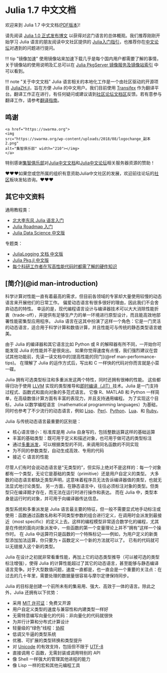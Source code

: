 # Julia 1.7 中文文档

欢迎来到 Julia 1.7 中文文档([PDF版本](https://docs.juliacn.com/pdf/dev/Julia中文文档.pdf))!

请先阅读 [Julia 1.0 正式发布博文](https://julialang.org/blog/2018/08/one-point-zero-zh_cn) 以获得对这门语言的总体概观。我们推荐刚刚开始学习 Julia 语言的朋友阅读中文社区提供的 [Julia入门指引](https://discourse.juliacn.com/t/topic/159)，也推荐你在[中文论坛](https://discourse.juliacn.com)对遇到的问题进行提问。

!!! tip "镜像加速"
    使用镜像站来加速下载几乎是每个国内用户都需要了解的事情，关于镜像站的使用说明及汇总可以在 [Julia PkgServer 镜像服务及镜像站索引](https://discourse.juliacn.com/t/topic/2969) 中可以看到。

!!! note "关于中文文档"
    Julia 语言相关的本地化工作是一个由社区驱动的开源项目 [JuliaZH.jl](https://github.com/JuliaCN/JuliaZH.jl)，旨在方便 Julia 的中文用户。我们目前使用 [Transifex](https://www.transifex.com) 作为翻译平台。翻译工作正在进行，有任何疑问或建议请到[社区论坛文档区](https://discourse.juliacn.com/c/community/document)反馈。若有意参与翻译工作，请参考[翻译指南](https://discourse.juliacn.com/t/topic/277)。

## 鸣谢

```@raw html
<a href="https://swarma.org">
<img
src="https://swarma.org/wp-content/uploads/2018/08/logochange_副本2.png"
alt="集智俱乐部" width="210"></img>
</a>
```

特别感谢[集智俱乐部](https://swarma.org)对[Julia中文文档](https://docs.juliacn.com/)和[Julia中文论坛](https://discourse.juliacn.com/)相关服务器资源的赞助！

❤❤❤如果您或您所属的组织有意资助Julia中文社区的发展，欢迎前往论坛的[社区](https://discourse.juliacn.com/c/community/13)板块发帖咨询。❤❤❤

## 其它中文资料

通用教程类：

- [北大李东风 Julia 语言入门](https://www.math.pku.edu.cn/teachers/lidf/docs/Julia/html/_book/index.html)
- [Julia Roadmap 入门](https://learn.juliacn.com/)
- [Julia Data Science 中文版](https://cn.julialang.org/JuliaDataScience/)

专题类：

- [JuliaLogging 文档 中文版](https://cn.julialang.org/julialogging.github.io/)
- [Julia Pkg.jl 中文版](https://cn.julialang.org/Pkg.jl/dev/)
- [每个科研工作者在写高性能代码时都需了解的硬件知识](https://guixinliu.github.io/hardware_introduction/pluto.jl.html)

## [简介](@id man-introduction)

科学计算对性能一直有着最高的需求，但目前各领域的专家却大量使用较慢的动态语言来开展他们的日常工作。
偏爱动态语言有很多很好的理由，因此我们不会舍弃动态的特性。
幸运的是，现代编程语言设计与编译器技术可以大大消除性能折衷（trade-off），并提供有足够生产力的单一环境进行原型设计，而且能高效地部署性能密集型应用程序。
Julia 语言在这其中扮演了这样一个角色：它是一门灵活的动态语言，适合用于科学计算和数值计算，并且性能可与传统的静态类型语言媲美。

由于 Julia 的编译器和其它语言比如 Python 或 R 的解释器有所不同，一开始你可能发现 Julia 的性能并不是很突出。
如果你觉得速度有点慢，我们强烈建议在尝试其他功能前，先读一读文档中的[提高性能的窍门](@ref man-performance-tips)。
在理解了 Julia 的运作方式后，写出和 C 一样快的代码对你而言就是小菜一碟。

Julia 拥有可选类型标注和多重派发这两个特性，同时还拥有很棒的性能。
这些都得归功于使用 [LLVM](https://discourse.juliacn.com/t/topic/4203#llvm) 实现的类型推导和[即时编译（JIT）](https://discourse.juliacn.com/t/topic/4203#just-in-time-compilation)技术。Julia 是一门支持过程式、函数式和面向对象的多范式语言。
它像 R、MATLAB 和 Python 一样简单，在高级数值计算方面有丰富的表现力，并且支持通用编程。
为了实现这个目标，Julia 以数学编程语言（mathematical programming languages）为基础，同时也参考了不少流行的动态语言，例如
[Lisp](https://discourse.juliacn.com/t/topic/4203#lisp)、[Perl](https://discourse.juliacn.com/t/topic/4203#perl)、[Python](https://discourse.juliacn.com/t/topic/4203#python)、[Lua](https://discourse.juliacn.com/t/topic/4203#lua)、和 [Ruby](https://discourse.juliacn.com/t/topic/4203#ruby)。

Julia 与传统动态语言最重要的区别是：

  * 核心语言很小：标准库是用 Julia 自身写的，包括整数运算这样的基础运算
  * 丰富的基础类型：既可用于定义和描述对象，也可用于做可选的类型标注
  * 通过[多重派发](https://discourse.juliacn.com/t/topic/4203#multiple-dispatch)，可以根据类型的不同，来调用同名函数的不同实现
  * 为不同的参数类型，自动生成高效、专用的代码
  * 接近 C 语言的性能

尽管人们有时会说动态语言是“无类型的”，但实际上绝对不是这样的：每一个对象都有一个类型，无论它是基础的类型（primitive）还是用户自定义的类型。
大多数的动态语言都缺乏类型声明，这意味着程序员无法告诉编译器值的类型，也就无法显式地讨论类型。
另一方面，在静态语言中，往往必须标注对象的类型。但类型只在编译期才存在，而无法在运行时进行操作和表达。
而在 Julia 中，类型本身是运行时的对象，并可用于向编译器传达信息。

类型系统和多重派发是 Julia 语言最主要的特征，但一般不需要显式地手动标注或使用：函数通过函数名称和不同类型参数的组合进行定义，在调用时会派发到最接近（most specific）的定义上去。这样的编程模型非常适合数学化的编程，尤其是在传统的面向对象派发中，一些函数的第一个变量理论上并不“拥有”这样一个操作时。
在 Julia 中运算符只是函数的一个特殊标记——例如，为用户定义的新类型添加加法运算，你只要为 `+` 函数定义一个新的方法就可以了。
已有的代码就可以无缝接入这个新的类型。

Julia 在设计之初就非常看重性能，再加上它的动态类型推导（可以被可选的类型标注增强），使得 Julia 的计算性能超过了其它的动态语言，甚至能够与静态编译语言竞争。对于大型数值问题，速度一直都是，也一直会是一个重要的关注点：在过去的几十年里，需要处理的数据量很容易与摩尔定律保持同步。

Julia 的目标是创建一个前所未有的集易用、强大、高效于一体的语言。除此之外，Julia 还拥有以下优势：

  * 采用 [MIT 许可证](https://github.com/JuliaLang/julia/blob/master/LICENSE.md)：免费又开源
  * 用户自定义类型的速度与兼容性和内建类型一样好
  * 无需特意编写向量化的代码：非向量化的代码就很快
  * 为并行计算和分布式计算设计
  * 轻量级的“绿色”线程：[协程](https://discourse.juliacn.com/t/topic/4203#coroutine)
  * 低调又牛逼的类型系统
  * 优雅、可扩展的类型转换和类型提升
  * 对 [Unicode](https://discourse.juliacn.com/t/topic/4203#unicode) 的有效支持，包括但不限于 [UTF-8](https://discourse.juliacn.com/t/topic/4203#utf-8)
  * 直接调用 C 函数，无需封装或调用特别的 API
  * 像 Shell 一样强大的管理其他进程的能力
  * 像 Lisp 一样的宏和其他元编程工具
